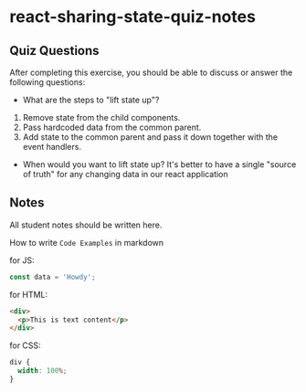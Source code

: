 # react-sharing-state-quiz-notes

## Quiz Questions

After completing this exercise, you should be able to discuss or answer the following questions:

- What are the steps to "lift state up"?

1. Remove state from the child components.
2. Pass hardcoded data from the common parent.
3. Add state to the common parent and pass it down together with the event handlers.

- When would you want to lift state up?
  It's better to have a single "source of truth" for any changing data in our react application

## Notes

All student notes should be written here.

How to write `Code Examples` in markdown

for JS:

```js
const data = 'Howdy';
```

for HTML:

```html
<div>
  <p>This is text content</p>
</div>
```

for CSS:

```css
div {
  width: 100%;
}
```

